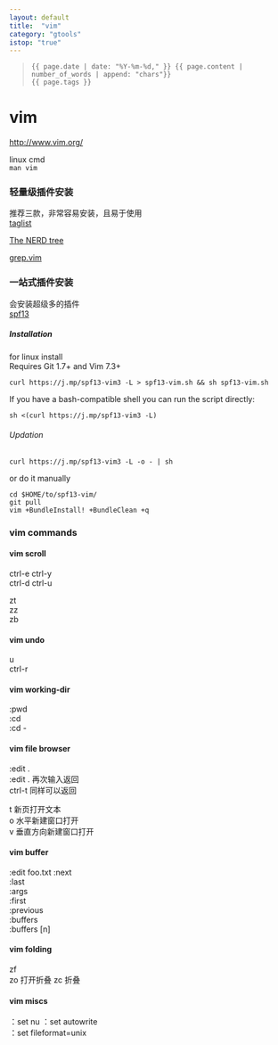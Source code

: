 ```yaml
---
layout: default
title:  "vim"
category: "gtools"
istop: "true"
---
```

>     {{ page.date | date: "%Y-%m-%d," }} {{ page.content | number_of_words | append: "chars"}}
>     {{ page.tags }}

# vim

<http://www.vim.org/>

linux cmd  
`man vim `

### 轻量级插件安装

推荐三款，非常容易安装，且易于使用  
[taglist](https://vim.sourceforge.io/scripts/script.php?script_id=273)

[The NERD tree](https://vim.sourceforge.io/scripts/script.php?script_id=1658)

[grep.vim](https://vim.sourceforge.io/scripts/script.php?script_id=311)

### 一站式插件安装 
会安装超级多的插件  
[spf13](https://github.com/spf13/spf13-vim)

##### Installation

for linux install  
Requires Git 1.7+ and Vim 7.3+

    curl https://j.mp/spf13-vim3 -L > spf13-vim.sh && sh spf13-vim.sh

If you have a bash-compatible shell you can run the script directly:

    sh <(curl https://j.mp/spf13-vim3 -L)
    
###### Updation

    curl https://j.mp/spf13-vim3 -L -o - | sh

or do it manually

    cd $HOME/to/spf13-vim/
    git pull
    vim +BundleInstall! +BundleClean +q

### vim commands

#### vim scroll
ctrl-e ctrl-y  
ctrl-d ctrl-u  
  
zt  
zz  
zb  

#### vim undo
u  
ctrl-r  

#### vim working-dir
:pwd  
:cd  
:cd -

#### vim file browser
:edit .  
:edit .  再次输入返回  
ctrl-t  同样可以返回  

t  新页打开文本  
o  水平新建窗口打开  
v  垂直方向新建窗口打开  

#### vim buffer
:edit foo.txt
:next  
:last  
:args  
:first  
:previous  
:buffers  
:buffers  [n]

#### vim folding
zf  
zo  打开折叠
zc  折叠

#### vim miscs
：set nu 
：set autowrite  
：set fileformat=unix  

